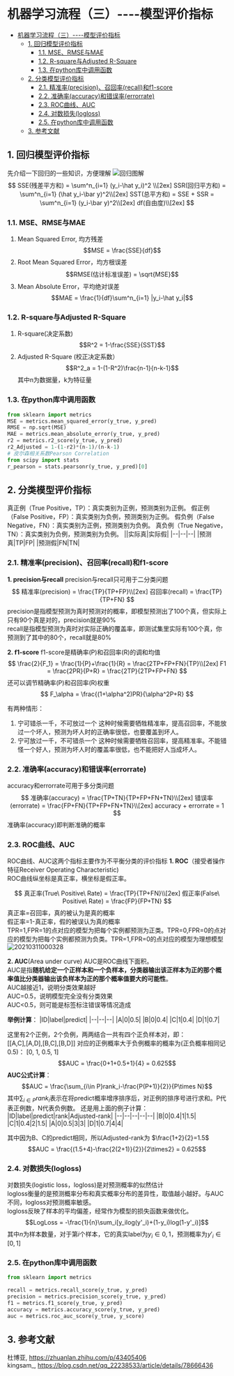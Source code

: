  # 机器学习流程（三）----模型评价指标
- [机器学习流程（三）----模型评价指标](#机器学习流程三----模型评价指标)
  - [1. 回归模型评价指标](#1-回归模型评价指标)
    - [1.1. MSE、RMSE与MAE](#11-msermse与mae)
    - [1.2. R-square与Adjusted R-Square](#12-r-square与adjusted-r-square)
    - [1.3. 在python库中调用函数](#13-在python库中调用函数)
  - [2. 分类模型评价指标](#2-分类模型评价指标)
    - [2.1. 精准率(precision)、召回率(recall)和f1-score](#21-精准率precision召回率recall和f1-score)
    - [2.2. 准确率(accuracy)和错误率(errorrate)](#22-准确率accuracy和错误率errorrate)
    - [2.3. ROC曲线、AUC](#23-roc曲线auc)
    - [2.4. 对数损失(logloss)](#24-对数损失logloss)
    - [2.5. 在python库中调用函数](#25-在python库中调用函数)
  - [3. 参考文献](#3-参考文献)

## 1. 回归模型评价指标
先介绍一下回归的一些知识，方便理解
![回归图解](https://raw.githubusercontent.com/analy-liu/PersonalImgaes/main/images/回归图解.png)
$$
SSE(残差平方和) = \sum^n_{i=1} (y_i-\hat y_i)^2 \\[2ex]
SSR(回归平方和) = \sum^n_{i=1} (\hat y_i-\bar y)^2\\[2ex]
SST(总平方和) = SSE + SSR = \sum^n_{i=1} (y_i-\bar y)^2\\[2ex]
df(自由度)\\[2ex]
$$

### 1.1. MSE、RMSE与MAE
1. Mean Squared Error, 均方残差
   $$MSE = \frac{SSE}{df}$$
2. Root Mean Squared Error，均方根误差
   $$RMSE(估计标准误差) = \sqrt{MSE}$$
3. Mean Absolute Error，平均绝对误差
   $$MAE = \frac{1}{df}\sum^n_{i=1} |y_i-\hat y_i|$$

### 1.2. R-square与Adjusted R-Square
1. R-square(决定系数)
   $$R^2 = 1-\frac{SSE}{SST}$$
2. Adjusted R-Square (校正决定系数）
   $$R^2_a = 1-(1-R^2)\frac{n-1}{n-k-1}$$
   其中n为数据量，k为特征量
### 1.3. 在python库中调用函数
```python
from sklearn import metrics
MSE = metrics.mean_squared_error(y_true, y_pred)
RMSE = np.sqrt(MSE)
MAE = metrics.mean_absolute_error(y_true, y_pred)
r2 = metrics.r2_score(y_true, y_pred)
r2_Adjusted = 1-(1-r2)*(n-1)/(n-k-1)
# 皮尔森相关系数Pearson Correlation
from scipy import stats
r_pearson = stats.pearsonr(y_true, y_pred)[0]
```
## 2. 分类模型评价指标
真正例（True Positive，TP）：真实类别为正例，预测类别为正例。
假正例（False Positive，FP）：真实类别为负例，预测类别为正例。
假负例（False Negative，FN）：真实类别为正例，预测类别为负例。
真负例（True Negative，TN）：真实类别为负例，预测类别为负例。
||实际真|实际假|
|--|--|--|
|预测真|TP|FP|
|预测假|FN|TN|
### 2.1. 精准率(precision)、召回率(recall)和f1-score
**1. precision与recall**
precision与recall只可用于二分类问题
$$
精准率(precision) = \frac{TP}{TP+FP}\\[2ex]
召回率(recall) = \frac{TP}{TP+FN}
$$
precision是指模型预测为真时预测对的概率，即模型预测出了100个真，但实际上只有90个真是对的，precision就是90%  
recall是指模型预测为真时对实际正确的覆盖率，即测试集里实际有100个真，你预测到了其中的80个，recall就是80%

**2. f1-score**
f1-score是精确率(P)和召回率(R)的调和均值
$$
\frac{2}{F_1} = \frac{1}{P}+\frac{1}{R} = \frac{2TP+FP+FN}{TP}\\[2ex]
F1 = \frac{2PR}{P+R} = \frac{2TP}{2TP+FP+FN}
$$
还可以调节精确率(P)和召回率(R)权重
$$
F_\alpha = \frac{(1+\alpha^2)PR}{\alpha^2P+R}
$$

有两种情形：
1. 宁可错杀一千，不可放过一个
   这种时候需要牺牲精准率，提高召回率，不能放过一个坏人，预测为坏人时的正确率很低，也要覆盖到坏人。
2. 宁可放过一千，不可错杀一个
   这种时候需要牺牲召回率，提高精准率。不能错怪一个好人，预测为坏人时的覆盖率很低，也不能把好人当成坏人。
### 2.2. 准确率(accuracy)和错误率(errorrate)
accuracy和errorrate可用于多分类问题
$$
准确率(accuracy) = \frac{TP+TN}{TP+FP+FN+TN}\\[2ex]
错误率(errorrate) = \frac{FP+FN}{TP+FP+FN+TN}\\[2ex]
accuracy + errorrate = 1
$$
准确率(accuracy)即判断准确的概率

### 2.3. ROC曲线、AUC
ROC曲线、AUC这两个指标主要作为不平衡分类的评价指标
**1. ROC**（接受者操作特征Receiver Operating Characteristic)  
ROC曲线纵坐标是真正率，横坐标是假正率。

$$
真正率(True\ Positive\ Rate) = \frac{TP}{TP+FN}\\[2ex]
假正率(False\ Positive\ Rate) = \frac{FP}{FP+TN}
$$
真正率=召回率，真的被认为是真的概率  
假正率=1-真正率，假的被误认为真的概率  
TPR=1,FPR=1的点对应的模型为把每个实例都预测为正类。TPR=0,FPR=0的点对应的模型为把每个实例都预测为负类。TPR=1,FPR=0的点对应的模型为理想模型
![20210311000328](https://raw.githubusercontent.com/analy-liu/PersonalImgaes/main/images/20210311000328.png)

**2. AUC**(Area under curve)
AUC是ROC曲线下面积。  
AUC是指**随机给定一个正样本和一个负样本，分类器输出该正样本为正的那个概率值比分类器输出该负样本为正的那个概率值要大的可能性**。  
AUC越接近1，说明分类效果越好  
AUC=0.5，说明模型完全没有分类效果  
AUC<0.5，则可能是标签标注错误等情况造成

**举例计算**：
|ID|label|predict|
|--|--|--|
|A|0|0.5|
|B|0|0.4|
|C|1|0.4|
|D|1|0.7|

这里有2个正例，2个负例，两两结合一共有四个正负样本对，即：  
\[[A,C],[A,D],[B,C],[B,D]]
对应的正例概率大于负例概率的概率为(正负概率相同记0.5)：
\[0, 1, 0.5, 1]
$$AUC = \frac{0+1+0.5+1}{4} = 0.625$$
**AUC公式计算**：
$$AUC = \frac{\sum_{i\in P}rank_i-\frac{P(P+1)}{2}}{P\times N}$$
其中$\sum_{i\in P}rank_i$表示在将predict概率增序排序后，对正例的排序号进行求和。P代表正例数，N代表负例数。
还是用上面的例子计算：
|ID|label|predict|rank|Adjusted-rank|
|--|--|--|--|--|
|B|0|0.4|1|1.5|
|C|1|0.4|2|1.5|
|A|0|0.5|3|3|
|D|1|0.7|4|4|

其中因为B、C的predict相同，所以Adjusted-rank为
$\frac{1+2}{2}=1.5$  
$$AUC = \frac{(1.5+4)-\frac{2(2+1)}{2}}{2\times2} = 0.625$$
### 2.4. 对数损失(logloss)
对数损失(logistic loss，logloss)是对预测概率的似然估计  
logloss衡量的是预测概率分布和真实概率分布的差异性，取值越小越好。与AUC不同，logloss对预测概率敏感。  
logloss反映了样本的平均偏差，经常作为模型的损失函数来做优化。  
$$LogLoss = -\frac{1}{n}\sum_i[y_ilog(y'_i)+(1-y_i)log(1-y'_i)]$$
其中$n$为样本数量，对于第$i$个样本，它的真实label为$y_i\in{0,1}$，预测概率为$y'_i\in[0,1]$
### 2.5. 在python库中调用函数
```python
from sklearn import metrics

recall = metrics.recall_score(y_true, y_pred)
precision = metrics.precision_score(y_true, y_pred)
f1 = metrics.f1_score(y_true, y_pred)
accuracy = metrics.accuracy_score(y_true, y_pred)
auc = metrics.roc_auc_score(y_true, y_score)
```
## 3. 参考文献
杜博亚, https://zhuanlan.zhihu.com/p/43405406  
kingsam_, https://blog.csdn.net/qq_22238533/article/details/78666436